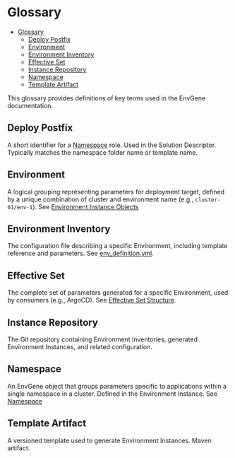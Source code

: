 # Glossary

- [Glossary](#glossary)
  - [Deploy Postfix](#deploy-postfix)
  - [Environment](#environment)
  - [Environment Inventory](#environment-inventory)
  - [Effective Set](#effective-set)
  - [Instance Repository](#instance-repository)
  - [Namespace](#namespace)
  - [Template Artifact](#template-artifact)

This glossary provides definitions of key terms used in the EnvGene documentation.

## Deploy Postfix

A short identifier for a [Namespace](/docs/envgene-objects.md#namespace) role. Used in the Solution Descriptor. Typically matches the namespace folder name or template name.

## Environment

A logical grouping representing parameters for deployment target, defined by a unique combination of cluster and environment name (e.g., `cluster-01/env-1`). See [Environment Instance Objects](/docs/envgene-objects.md#environment-instance-objects)

## Environment Inventory

The configuration file describing a specific Environment, including template reference and parameters. See [env_definition.yml](/docs/envgene-configs.md#env_definitionyml).

## Effective Set

The complete set of parameters generated for a specific Environment, used by consumers (e.g., ArgoCD). See [Effective Set Structure](/docs/calculator-cli.md#version-20-effective-set-structure).

## Instance Repository

The Git repository containing Environment Inventories, generated Environment Instances, and related configuration.

## Namespace

An EnvGene object that groups parameters specific to applications within a single namespace in a cluster. Defined in the Environment Instance. See [Namespace](/docs/envgene-objects.md#namespace)

## Template Artifact

A versioned template used to generate Environment Instances. Maven artifact.
